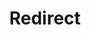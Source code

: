 ﻿---
layout: src/layouts/Redirect.astro
title: Redirect
redirect: https://octopus.com/docs/octopus-rest-api/octopus.server.exe-command-line/show-thumbprint
pubDate:  2023-01-01
navSearch: false
navSitemap: false
navMenu: false
---
